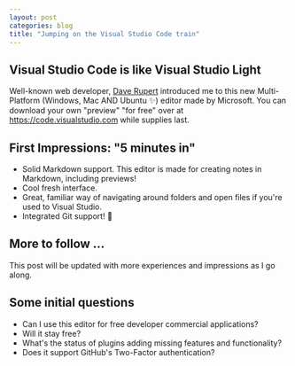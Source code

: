 ```yaml
---
layout: post
categories: blog
title: "Jumping on the Visual Studio Code train"
---
```


## Visual Studio Code is like Visual Studio Light

Well-known web developer, [Dave Rupert](http://daverupert.com/2015/10/windows-editors-and-shells/) introduced me to this new Multi-Platform (Windows, Mac AND Ubuntu :sparkles:) editor made by Microsoft.
You can download your own "preview" "for free" over at <https://code.visualstudio.com> while supplies last.

## First Impressions: "5 minutes in"

- Solid Markdown support. This editor is made for creating notes in Markdown, including previews!
- Cool fresh interface.
- Great, familiar way of navigating around folders and open files if you're used to Visual Studio.
- Integrated Git support! :rocket:

## More to follow ...

This post will be updated with more experiences and impressions as I go along.

## Some initial questions

- Can I use this editor for free developer commercial applications?
- Will it stay free?
- What's the status of plugins adding missing features and functionality?
- Does it support GitHub's Two-Factor authentication?